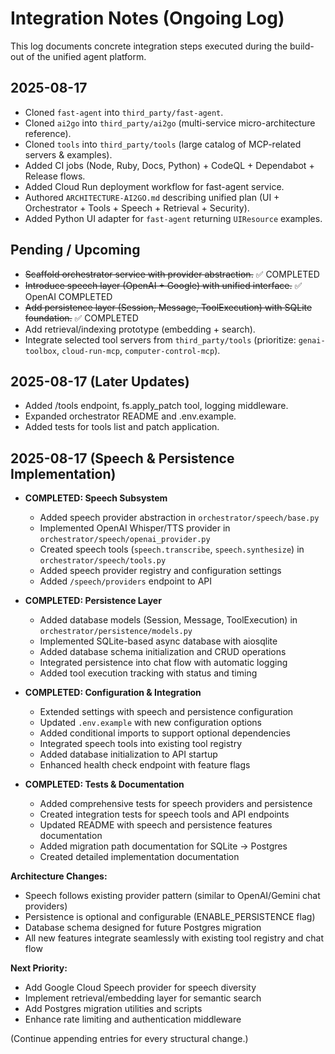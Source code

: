 # Integration Notes (Ongoing Log)

This log documents concrete integration steps executed during the build-out of the unified agent platform.

## 2025-08-17
- Cloned `fast-agent` into `third_party/fast-agent`.
- Cloned `ai2go` into `third_party/ai2go` (multi-service micro-architecture reference).
- Cloned `tools` into `third_party/tools` (large catalog of MCP-related servers & examples).
- Added CI jobs (Node, Ruby, Docs, Python) + CodeQL + Dependabot + Release flows.
- Added Cloud Run deployment workflow for fast-agent service.
- Authored `ARCHITECTURE-AI2GO.md` describing unified plan (UI + Orchestrator + Tools + Speech + Retrieval + Security).
- Added Python UI adapter for `fast-agent` returning `UIResource` examples.

## Pending / Upcoming
- ~~Scaffold orchestrator service with provider abstraction.~~ ✅ COMPLETED
- ~~Introduce speech layer (OpenAI + Google) with unified interface.~~ ✅ OpenAI COMPLETED  
- ~~Add persistence layer (Session, Message, ToolExecution) with SQLite foundation.~~ ✅ COMPLETED
- Add retrieval/indexing prototype (embedding + search).
- Integrate selected tool servers from `third_party/tools` (prioritize: `genai-toolbox`, `cloud-run-mcp`, `computer-control-mcp`).

## 2025-08-17 (Later Updates)
- Added /tools endpoint, fs.apply_patch tool, logging middleware.
- Expanded orchestrator README and .env.example.
- Added tests for tools list and patch application.

## 2025-08-17 (Speech & Persistence Implementation)
- **COMPLETED: Speech Subsystem**
  - Added speech provider abstraction in `orchestrator/speech/base.py`
  - Implemented OpenAI Whisper/TTS provider in `orchestrator/speech/openai_provider.py`
  - Created speech tools (`speech.transcribe`, `speech.synthesize`) in `orchestrator/speech/tools.py`
  - Added speech provider registry and configuration settings
  - Added `/speech/providers` endpoint to API
  
- **COMPLETED: Persistence Layer**
  - Added database models (Session, Message, ToolExecution) in `orchestrator/persistence/models.py`
  - Implemented SQLite-based async database with aiosqlite
  - Added database schema initialization and CRUD operations
  - Integrated persistence into chat flow with automatic logging
  - Added tool execution tracking with status and timing
  
- **COMPLETED: Configuration & Integration**
  - Extended settings with speech and persistence configuration
  - Updated `.env.example` with new configuration options
  - Added conditional imports to support optional dependencies
  - Integrated speech tools into existing tool registry
  - Added database initialization to API startup
  - Enhanced health check endpoint with feature flags
  
- **COMPLETED: Tests & Documentation**
  - Added comprehensive tests for speech providers and persistence
  - Created integration tests for speech tools and API endpoints
  - Updated README with speech and persistence features documentation
  - Added migration path documentation for SQLite -> Postgres
  - Created detailed implementation documentation

**Architecture Changes:**
- Speech follows existing provider pattern (similar to OpenAI/Gemini chat providers)
- Persistence is optional and configurable (ENABLE_PERSISTENCE flag)
- Database schema designed for future Postgres migration
- All new features integrate seamlessly with existing tool registry and chat flow

**Next Priority:**
- Add Google Cloud Speech provider for speech diversity
- Implement retrieval/embedding layer for semantic search
- Add Postgres migration utilities and scripts
- Enhance rate limiting and authentication middleware

(Continue appending entries for every structural change.)
